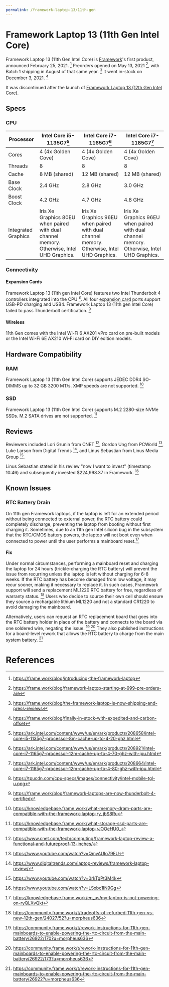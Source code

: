 ```yaml
---
permalink: /framework-laptop-13/11th-gen
---
```

# Framework Laptop 13 (11th Gen Intel Core)

Framework Laptop 13 (11th Gen Intel Core) is [Framework](/framework-computer-inc)'s first product, announced February 25, 2021. [^6] Preorders opened on May 13, 2021 [^7], with Batch 1 shipping in August of that same year. [^8] It went in-stock on December 3, 2021. [^9]

It was discontinued after the launch of [Framework Laptop 13 (12th Gen Intel Core)](/framework-laptop-13/12th-gen).

## Specs
### CPU

| Processor           | Intel Core i5-1135G7[^10] | Intel Core i7-1165G7[^11] | Intel Core i7-1185G7[^12] |
| ------------------- | -------------------- | -------------------- | -------------------- |
| Cores               | 4 (4x Golden Cove)   | 4 (4x Golden Cove)   | 4 (4x Golden Cove)   |
| Threads             | 8                    | 8                    | 8                    |                          
| Cache               | 8 MB (shared)        | 12 MB (shared)       | 12 MB (shared)       |
| Base Clock          | 2.4 GHz              | 2.8 GHz              | 3.0 GHz              |
| Boost Clock         | 4.2 GHz              | 4.7 GHz              | 4.8 GHz              |
| Integrated Graphics | Iris Xe Graphics 80EU when paired with dual channel memory. Otherwise, Intel UHD Graphics. | Iris Xe Graphics 96EU when paired with dual channel memory. Otherwise, Intel UHD Graphics. | Iris Xe Graphics 96EU when paired with dual channel memory.  Otherwise, Intel UHD Graphics. |

### Connectivity
#### Expansion Cards
Framework Laptop 13 (11th gen Intel Core) features two Intel Thunderbolt 4 controllers integrated into the CPU [^13]. All four [expansion card](/expansion-cards) ports support USB-PD charging and USB4. Framework Laptop 13 (11th gen Intel Core) failed to pass Thunderbolt certification. [^14]

#### Wireless
11th Gen comes with the Intel Wi-Fi 6 AX201 vPro card on pre-built models or the Intel Wi-Fi 6E AX210 Wi-Fi card on DIY edition models.

## Hardware Compatibility
### RAM
Framework Laptop 13 (11th Gen Intel Core) supports JEDEC DDR4 SO-DIMMS up to 32 GB 3200 MT/s. XMP speeds are not supported. [^15]

### SSD
Framework Laptop 13 (11th Gen Intel Core) supports M.2 2280-size NVMe SSDs. M.2 SATA drives are not supported. [^16]

## Reviews

Reviewers included Lori Grunin from CNET [^17], Gordon Ung from PCWorld [^18], Luke Larson from Digital Trends [^19], and Linus Sebastian from Linus Media Group [^20].

Linus Sebastian stated in his review "now I want to invest" (timestamp 10:46) and subsequently invested $224,998.37 in Framework. [^21]

## Known Issues
### RTC Battery Drain
On 11th gen Framework laptops, if the laptop is left for an extended period without being connected to external power, the RTC battery could completely discharge, preventing the laptop from booting without first charging it. Sometimes, due to an 11th gen Intel silicon bug in the subsystem that the RTC/CMOS battery powers, the laptop will not boot even when connected to power until the user performs a mainboard reset.[^1]

#### Fix
Under normal circumstances, performing a mainboard reset and charging the laptop for 24 hours (trickle-charging the RTC battery) will prevent the issue from recurring unless the laptop is left without charging for 6-8 weeks. If the RTC battery has become damaged from low voltage, it may recur sooner, making it necessary to replace it. In such cases, Framework support will send a replacement ML1220 RTC battery for free, regardless of warranty status. [^2] Users who decide to source their own cell should ensure they source a rechargable lithium ML1220 and not a standard CR1220 to avoid damaging the mainboard.

Alternatively, users can request an RTC replacement board that goes into the RTC battery holder in place of the battery and connects to the board via one soldered wire, negating the issue. [^3] [^4] They also published instructions for a board-level rework that allows the RTC battery to charge from the main system battery. [^5]

# References
[^1]: <https://knowledgebase.frame.work/en_us/my-laptop-is-not-powering-on-ryQLXvQkt>
[^2]: <https://community.frame.work/t/tradeoffs-of-refurbed-11th-gen-vs-new-12th-gen/24027/52?u=morpheus636>
[^3]: <https://community.frame.work/t/rework-instructions-for-11th-gen-mainboards-to-enable-powering-the-rtc-circuit-from-the-main-battery/26922/170?u=morpheus636>
[^4]: <https://community.frame.work/t/rework-instructions-for-11th-gen-mainboards-to-enable-powering-the-rtc-circuit-from-the-main-battery/26922/173?u=morpheus636>
[^5]: <https://community.frame.work/t/rework-instructions-for-11th-gen-mainboards-to-enable-powering-the-rtc-circuit-from-the-main-battery/26922?u=morpheus636>
[^6]: <https://frame.work/blog/introducing-the-framework-laptop>
[^7]: <https://frame.work/blog/framework-laptop-starting-at-999-pre-orders-are>
[^8]: <https://frame.work/blog/the-framework-laptop-is-now-shipping-and-press-reviews>
[^9]: <https://frame.work/blog/finally-in-stock-with-expedited-and-carbon-offset>
[^10]: <https://ark.intel.com/content/www/us/en/ark/products/208658/intel-core-i5-1135g7-processor-8m-cache-up-to-4-20-ghz.html>
[^11]: <https://ark.intel.com/content/www/us/en/ark/products/208921/intel-core-i7-1165g7-processor-12m-cache-up-to-4-70-ghz-with-ipu.html>
[^12]: <https://ark.intel.com/content/www/us/en/ark/products/208664/intel-core-i7-1185g7-processor-12m-cache-up-to-4-80-ghz-with-ipu.html>
[^13]: <https://tpucdn.com/cpu-specs/images/connectivity/intel-mobile-tgl-u.png>
[^14]: <https://frame.work/blog/framework-laptops-are-now-thunderbolt-4-certified>
[^15]: <https://knowledgebase.frame.work/what-memory-dram-parts-are-compatible-with-the-framework-laptop-ry_jbS8Ru>
[^16]: <https://knowledgebase.frame.work/what-storage-ssd-parts-are-compatible-with-the-framework-laptop-rJOOeHU0_>
[^17]: <https://www.cnet.com/tech/computing/framework-laptop-review-a-functional-and-futureproof-13-inches/>
[^18]: <https://www.youtube.com/watch?v=QmyAUIo79EU>
[^19]: <https://www.digitaltrends.com/laptop-reviews/framework-laptop-review/>
[^20]: <https://www.youtube.com/watch?v=0rkTgPt3M4k>
[^21]: <https://www.youtube.com/watch?v=LSxbc1IN9Gg>

